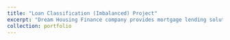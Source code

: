 ```yaml
---
title: "Loan Classification (Imbalanced) Project"
excerpt: "Dream Housing Finance company provides mortgage lending solutions to home buyers. Using this partial dataset, the company wants to automate the loan eligibility process (in real-time) based on customer information upon submission of the online application. These details include Gender, Marital Status, Education, Number of Dependents, Income, Loan Amount, Credit History and others. The goal is to classify the applications into Loan and No Loan classes. To this end, I'll explore three classification models in this notebook. [GitHub Repo] (https://github.com/vbabashov/loan-classification)"
collection: portfolio
---
```

